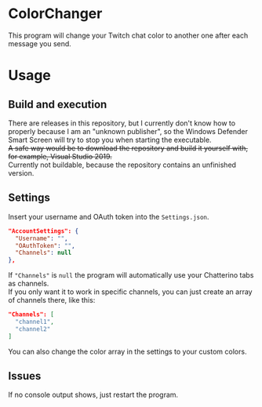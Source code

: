 # ColorChanger
This program will change your Twitch chat color to another one after each message you send.

# Usage
## Build and execution
There are releases in this repository, but I currently don't know how to properly because I am an "unknown publisher", so the Windows Defender Smart Screen will try to stop you when starting the executable.<br />
~~A safe way would be to download the repository and build it yourself with, for example, Visual Studio 2019.~~<br />
Currently not buildable, because the repository contains an unfinished version.
## Settings
Insert your username and OAuth token into the ```Settings.json```.
```json
"AccountSettings": {
  "Username": "",
  "OAuthToken": "",
  "Channels": null
},
```
If ```"Channels"``` is ```null``` the program will automatically use your Chatterino tabs as channels.<br />
If you only want it to work in specific channels, you can just create an array of channels there, like this:<br />
```json
"Channels": [
  "channel1",
  "channel2"
]
```
You can also change the color array in the settings to your custom colors.
## Issues
If no console output shows, just restart the program.
